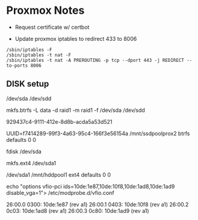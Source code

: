 # Proxmox Notes

- Request certificate w/ certbot

- Update proxmox iptables to redirect 433 to 8006
```
/sbin/iptables -F
/sbin/iptables -t nat -F
/sbin/iptables -t nat -A PREROUTING -p tcp --dport 443 -j REDIRECT --to-ports 8006
```

## DISK setup

/dev/sda
/dev/sdd

mkfs.btrfs -L data -d raid1 -m raid1 -f /dev/sda /dev/sdd

929437c4-9111-412e-8d8b-acda5a53d521

UUID=f7414289-99f3-4a63-95c4-166f3e56154a /mnt/ssdpoolprox2  btrfs   defaults    0   0

fdisk /dev/sda

mkfs.ext4 /dev/sda1

/dev/sda1	/mnt/hddpool1	ext4	defaults     0   0


echo "options vfio-pci ids=10de:1e87,10de:10f8,10de:1ad8,10de:1ad9 disable_vga=1"> /etc/modprobe.d/vfio.conf

26:00.0 0300: 10de:1e87 (rev a1)
26:00.1 0403: 10de:10f8 (rev a1)
26:00.2 0c03: 10de:1ad8 (rev a1)
26:00.3 0c80: 10de:1ad9 (rev a1)